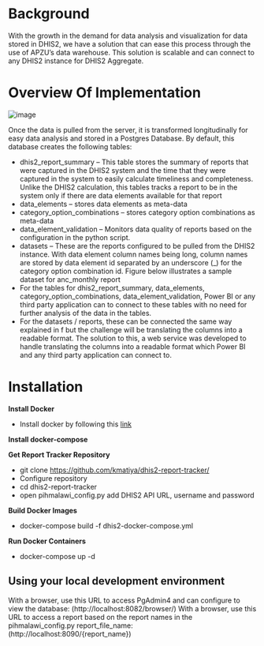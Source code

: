 # Background
With the growth in the demand for data analysis and visualization for data stored in DHIS2, we have a solution that can ease this process through the use of APZU’s data warehouse. This solution is scalable and can connect to any DHIS2 instance for DHIS2 Aggregate.  

# Overview Of Implementation
![image](https://github.com/kmatiya/dhis2-report-tracker/assets/37307114/55e20d94-81d3-42f5-b4a1-25b9d816e4eb)

Once the data is pulled from the server, it is transformed longitudinally for easy data analysis and stored in a Postgres Database. By default, this database creates the following tables:
-  dhis2_report_summary – This table stores the summary of reports that were captured in the DHIS2 system and the time that they were captured in the system to easily calculate timeliness and completeness. Unlike the DHIS2 calculation, this tables tracks a report to be in the system only if there are data elements available for that report
-  data_elements – stores data elements as meta-data
-  category_option_combinations – stores category option combinations as meta-data
-  data_element_validation – Monitors data quality of reports based on the configuration in the python script.
-  datasets – These are the reports configured to be pulled from the DHIS2 instance. With data element column names being long, column names are stored by data element id separated by an underscore (_) for the category option combination id. Figure below illustrates a sample dataset for anc_monthly report
-  For the tables for dhis2_report_summary, data_elements, category_option_combinations, data_element_validation, Power BI or any third party application can to connect to these tables with no need for further analysis of the data in the tables.
-  For the datasets / reports, these can be connected the same way explained in f but the challenge will be translating the columns into a readable format. The solution to this, a web service was developed to handle translating the columns into a readable format which Power BI and any third party application can connect to.

# Installation
**Install Docker**
-  Install docker by following this [link](https://docs.docker.com/engine/install/)
  
**Install docker-compose**     
 
**Get Report Tracker Repository**
-  git clone https://github.com/kmatiya/dhis2-report-tracker/
-  Configure repository
-  cd dhis2-report-tracker
-  open pihmalawi_config.py add DHIS2 API URL, username and password
  
**Build Docker Images**
-  docker-compose build -f dhis2-docker-compose.yml
  
**Run Docker Containers**
-  docker-compose up -d

## Using your local development environment
With a browser, use this URL to access PgAdmin4 and can configure to view the database:
(http://localhost:8082/browser/)
With a browser, use this URL to access a report based on the report names in the pihmalawi_config.py report_file_name:
(http://localhost:8090/{report_name})
